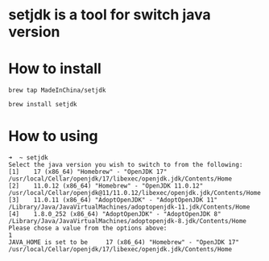 # setjdk is a tool for switch java version

# How to install

`brew tap MadeInChina/setjdk`

`brew install setjdk`

# How to using

```shell
➜  ~ setjdk
Select the java version you wish to switch to from the following:
[1]    17 (x86_64) "Homebrew" - "OpenJDK 17" /usr/local/Cellar/openjdk/17/libexec/openjdk.jdk/Contents/Home
[2]    11.0.12 (x86_64) "Homebrew" - "OpenJDK 11.0.12" /usr/local/Cellar/openjdk@11/11.0.12/libexec/openjdk.jdk/Contents/Home
[3]    11.0.11 (x86_64) "AdoptOpenJDK" - "AdoptOpenJDK 11" /Library/Java/JavaVirtualMachines/adoptopenjdk-11.jdk/Contents/Home
[4]    1.8.0_252 (x86_64) "AdoptOpenJDK" - "AdoptOpenJDK 8" /Library/Java/JavaVirtualMachines/adoptopenjdk-8.jdk/Contents/Home
Please chose a value from the options above:
1
JAVA_HOME is set to be     17 (x86_64) "Homebrew" - "OpenJDK 17" /usr/local/Cellar/openjdk/17/libexec/openjdk.jdk/Contents/Home
```
